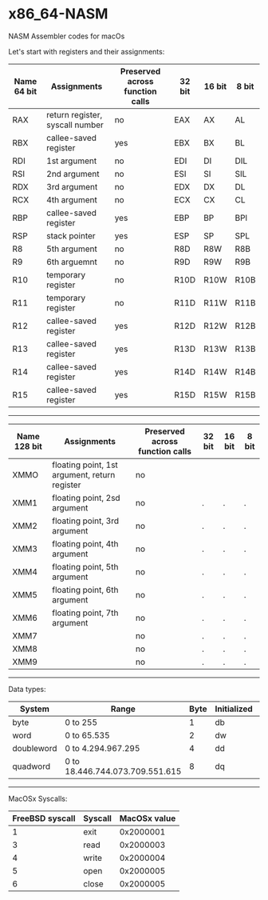 # x86_64-NASM
NASM Assembler codes for macOs

Let's start with registers and their assignments:

Name 64 bit   | Assignments                     | Preserved across function calls | 32 bit | 16 bit | 8 bit |
--------------|---------------------------------|---------------------------------|--------|--------|-------|
RAX           | return register, syscall number | no  | EAX | AX | AL  |
RBX           | callee-saved register           | yes | EBX | BX | BL  |
RDI           | 1st argument                    | no  | EDI | DI | DIL |
RSI           | 2nd argument                    | no  | ESI | SI | SIL |
RDX           | 3rd argument                    | no  | EDX | DX | DL |
RCX           | 4th argument                    | no  | ECX | CX | CL |
RBP           | callee-saved register           | yes | EBP | BP | BPl |
RSP           | stack pointer                   | yes | ESP | SP | SPL |
R8            | 5th argument                    | no  | R8D | R8W | R8B |
R9            | 6th arguemnt                    | no  | R9D | R9W | R9B |
R10           | temporary register              | no  | R10D | R10W | R10B |
R11           | temporary register              | no  | R11D | R11W | R11B |
R12           | callee-saved register           | yes | R12D | R12W | R12B |
R13           | callee-saved register           | yes | R13D | R13W | R13B |
R14           | callee-saved register           | yes | R14D | R14W | R14B |
R15           | callee-saved register           | yes | R15D | R15W | R15B |

--------------------------------------------------------------------------------------------------------------------------------

Name 128 bit  | Assignments                                   | Preserved across function calls | 32 bit | 16 bit | 8 bit |
--------------|-----------------------------------------------|---------------------------------|--------|--------|-------|
XMMO          | floating point, 1st argument, return register | no  |      |      |      |
XMM1          | floating point, 2sd argument                  | no  |.     |.     |.     |
XMM2          | floating point, 3rd argument                  | no  |.     |.     |.     |
XMM3          | floating point, 4th argument                  | no  |.     |.     |.     |
XMM4          | floating point, 5th argument                  | no  |.     |.     |.     |
XMM5          | floating point, 6th argument                  | no  |.     |.     |.     |
XMM6          | floating point, 7th argument                  | no  |.     |.     |.     |
XMM7          | | no |.|.|.|
XMM8          | | no |.|.|.|
XMM9          | | no |.|.|.|

--------------------------------------------------------------------------------------------------------------------------------
Data types:

System       | Range                           | Byte | Initialized | Uninitialized | Bits |
-------------|---------------------------------|------|-------------|---------------|------|
byte         | 0 to 255                        |  1   |    db       |     resb      |  8   |
word         | 0 to 65.535                     |  2   |    dw       |     resw      |  16  |
doubleword   | 0 to 4.294.967.295              |  4   |    dd       |     resd      |  32  |
quadword     | 0 to 18.446.744.073.709.551.615 |  8   |    dq       |     resq      |  64  |

--------------------------------------------------------------------------------------------------------------------------------

MacOSx Syscalls:

FreeBSD syscall | Syscall      | MacOSx value |
----------------|--------------|--------------|
1               | exit         | 0x2000001    |
3               | read         | 0x2000003    |
4               | write        | 0x2000004    |
5               | open         | 0x2000005    | 
6               | close        | 0x2000005    | 


